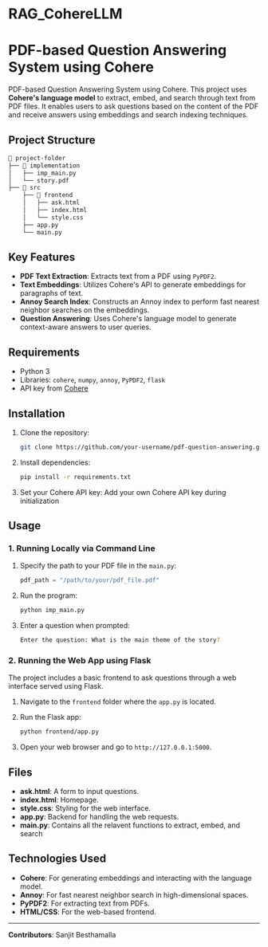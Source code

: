 # RAG_CohereLLM

# PDF-based Question Answering System using Cohere

PDF-based Question Answering System using Cohere. This project uses **Cohere's language model** to extract, embed, and search through text from PDF files. It enables users to ask questions based on the content of the PDF and receive answers using embeddings and search indexing techniques.

## Project Structure

```bash
📂 project-folder
├── 📂 implementation
│   ├── imp_main.py
│   └── story.pdf
├── 📂 src
    ├── 📂 frontend
    │   ├── ask.html
    │   ├── index.html
    │   └── style.css
    ├── app.py
    └── main.py
```

## Key Features

- **PDF Text Extraction**: Extracts text from a PDF using `PyPDF2`.
- **Text Embeddings**: Utilizes Cohere's API to generate embeddings for paragraphs of text.
- **Annoy Search Index**: Constructs an Annoy index to perform fast nearest neighbor searches on the embeddings.
- **Question Answering**: Uses Cohere's language model to generate context-aware answers to user queries.

## Requirements

- Python 3
- Libraries: `cohere`, `numpy`, `annoy`, `PyPDF2`, `flask`
- API key from [Cohere](https://cohere.ai)

## Installation

1. Clone the repository:
    ```bash
    git clone https://github.com/your-username/pdf-question-answering.git
    ```

2. Install dependencies:
    ```bash
    pip install -r requirements.txt
    ```

3. Set your Cohere API key:
    Add your own Cohere API key during initialization

## Usage

### 1. Running Locally via Command Line

1. Specify the path to your PDF file in the `main.py`:
    ```python
    pdf_path = "/path/to/your/pdf_file.pdf"
    ```

2. Run the program:
    ```bash
    python imp_main.py
    ```

3. Enter a question when prompted:
    ```bash
    Enter the question: What is the main theme of the story?
    ```

### 2. Running the Web App using Flask

The project includes a basic frontend to ask questions through a web interface served using Flask.

1. Navigate to the `frontend` folder where the `app.py` is located.

2. Run the Flask app:
    ```bash
    python frontend/app.py
    ```

3. Open your web browser and go to `http://127.0.0.1:5000`.

## Files

- **ask.html**: A form to input questions.
- **index.html**: Homepage.
- **style.css**: Styling for the web interface.
- **app.py**: Backend for handling the web requests.
- **main.py**: Contains all the relavent functions to extract, embed, and search

## Technologies Used

- **Cohere**: For generating embeddings and interacting with the language model.
- **Annoy**: For fast nearest neighbor search in high-dimensional spaces.
- **PyPDF2**: For extracting text from PDFs.
- **HTML/CSS**: For the web-based frontend.

---

**Contributors**: Sanjit Besthamalla
